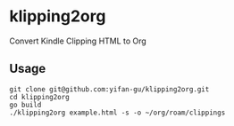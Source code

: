 # klipping2org
Convert Kindle Clipping HTML to Org


## Usage

```
git clone git@github.com:yifan-gu/klipping2org.git
cd klipping2org
go build
./klipping2org example.html -s -o ~/org/roam/clippings
```
